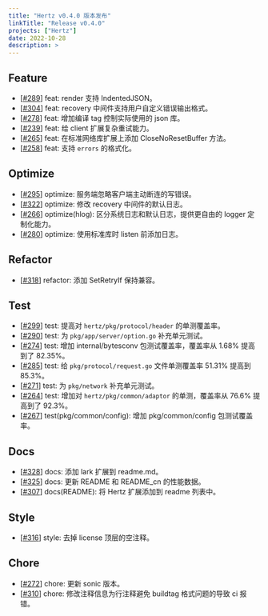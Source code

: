 ```yaml
---
title: "Hertz v0.4.0 版本发布"
linkTitle: "Release v0.4.0"
projects: ["Hertz"]
date: 2022-10-28
description: >
---
```


## Feature

- [[#289](https://github.com/cloudwego/hertz/pull/289)] feat: render 支持 IndentedJSON。
- [[#304](https://github.com/cloudwego/hertz/pull/304)] feat: recovery 中间件支持用户自定义错误输出格式。
- [[#278](https://github.com/cloudwego/hertz/pull/278)] feat: 增加编译 tag 控制实际使用的 json 库。
- [[#239](https://github.com/cloudwego/hertz/pull/239)] feat: 给 client 扩展复杂重试能力。
- [[#265](https://github.com/cloudwego/hertz/pull/265)] feat: 在标准网络库扩展上添加 CloseNoResetBuffer 方法。
- [[#258](https://github.com/cloudwego/hertz/pull/258)] feat: 支持 `errors` 的格式化。

## Optimize

- [[#295](https://github.com/cloudwego/hertz/pull/295)] optimize: 服务端忽略客户端主动断连的写错误。
- [[#322](https://github.com/cloudwego/hertz/pull/322)] optimize: 修改 recovery 中间件的默认日志。
- [[#266](https://github.com/cloudwego/hertz/pull/266)] optimize(hlog): 区分系统日志和默认日志，提供更自由的 logger 定制化能力。
- [[#280](https://github.com/cloudwego/hertz/pull/280)] optimize: 使用标准库时 listen 前添加日志。

## Refactor

- [[#318](https://github.com/cloudwego/hertz/pull/318)] refactor: 添加 SetRetryIf 保持兼容。

## Test

- [[#299](https://github.com/cloudwego/hertz/pull/299)] test: 提高对 `hertz/pkg/protocol/header` 的单测覆盖率。
- [[#290](https://github.com/cloudwego/hertz/pull/290)] test: 为 `pkg/app/server/option.go` 补充单元测试。
- [[#274](https://github.com/cloudwego/hertz/pull/274)] test: 增加 internal/bytesconv 包测试覆盖率，覆盖率从 1.68% 提高到了 82.35%。
- [[#285](https://github.com/cloudwego/hertz/pull/285)] test: 给 `pkg/protocol/request.go` 文件单测覆盖率 51.31% 提高到 85.3%。
- [[#271](https://github.com/cloudwego/hertz/pull/271)] test: 为 `pkg/network` 补充单元测试。
- [[#264](https://github.com/cloudwego/hertz/pull/264)] test: 增加对 `hertz/pkg/common/adaptor` 的单测，覆盖率从 76.6% 提高到了 92.3%。
- [[#267](https://github.com/cloudwego/hertz/pull/267)] test(pkg/common/config): 增加 pkg/common/config 包测试覆盖率。

## Docs

- [[#328](https://github.com/cloudwego/hertz/pull/328)] docs: 添加 lark 扩展到 readme.md。
- [[#325](https://github.com/cloudwego/hertz/pull/325)] docs: 更新 README 和 README_cn 的性能数据。
- [[#307](https://github.com/cloudwego/hertz/pull/307)] docs(README): 将 Hertz 扩展添加到 readme 列表中。

## Style

- [[#316](https://github.com/cloudwego/hertz/pull/316)] style: 去掉 license 顶层的空注释。

## Chore

- [[#272](https://github.com/cloudwego/hertz/pull/272)] chore: 更新 sonic 版本。
- [[#310](https://github.com/cloudwego/hertz/pull/310)] chore: 修改注释信息为行注释避免 buildtag 格式问题的导致 ci 报错。
